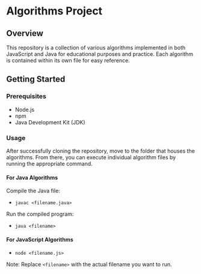 # Algorithms Project

## Overview

This repository is a collection of various algorithms implemented in both JavaScript and Java for educational purposes and practice. 
Each algorithm is contained within its own file for easy reference.

## Getting Started

### Prerequisites

- Node.js
- npm
- Java Development Kit (JDK)

### Usage

After successfully cloning the repository, move to the folder that houses the algorithms. 
From there, you can execute individual algorithm files by running the appropriate command.

#### For Java Algorithms

Compile the Java file:

- `javac <filename.java>`

Run the compiled program:

-    `java <filename>`


#### For JavaScript Algorithms

- `node <filename.js>`

Note: Replace `<filename>` with the actual filename you want to run.
